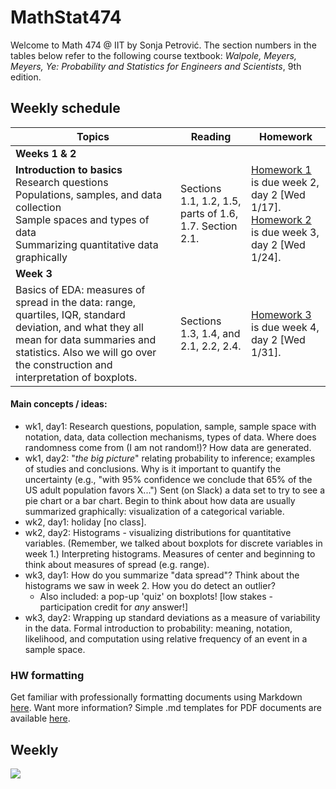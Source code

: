 # MathStat474
Welcome to Math 474 @ IIT by Sonja Petrović. 
The section numbers in the tables below refer to the following course textbook:  *Walpole, Meyers, Meyers, Ye:  Probability and Statistics for Engineers and Scientists*, 9th edition.

## Weekly schedule 

| Topics | Reading| Homework | 
|----| ----| ---| 
| **Weeks 1 & 2** | || 
|  **Introduction to basics**  <br> Research questions <br> Populations, samples, and data collection <br> Sample spaces and types of data <br> Summarizing quantitative data graphically | Sections 1.1, 1.2, 1.5, parts of 1.6, 1.7. Section 2.1.|  [Homework 1](https://sondzus.github.io/MathStat474/HW1.html) is due week 2, day 2 [Wed 1/17].  <br> [Homework 2](https://sondzus.github.io/MathStat474/HW2.html) is due week 3, day 2 [Wed 1/24]. |
| **Week 3** | || 
|  Basics of EDA:  measures of spread in the data: range, quartiles, IQR, standard deviation, and what they all mean for data summaries and statistics.  Also we will go over the construction and interpretation of boxplots. | Sections 1.3, 1.4, and 2.1, 2.2, 2.4. |  [Homework 3](https://sondzus.github.io/MathStat474/HW3.html) is due week 4, day 2 [Wed 1/31]. |


#### Main concepts / ideas: 

* wk1, day1: Research questions, population, sample, sample space with notation, data, data collection mechanisms, types of data. Where does randomness come from (I am not random!)? How data are generated. 
* wk1, day2: "*the big picture*" relating probability to inference; examples of studies and conclusions. Why is it important to quantify the uncertainty (e.g., "with 95% confidence we conclude that 65% of the US adult population favors X...") Sent (on Slack)  a data set to try to see a pie chart or a bar chart. Begin to think about how data are usually summarized graphically: visualization of a categorical variable. 
* wk2, day1: holiday [no class].
* wk2, day2: Histograms - visualizing distributions for quantitative variables. (Remember, we talked about boxplots for discrete variables in week 1.) Interpreting histograms. Measures of center and beginning to think about measures of spread (e.g. range). 
* wk3, day1: How do you summarize "data spread"? Think about the histograms we saw in week 2. How you do detect an outlier? 
   * Also included: a pop-up 'quiz' on boxplots! [low stakes - participation credit for *any* answer!]
* wk3, day2: Wrapping up standard deviations as a measure of variability in the data. Formal introduction to probability: meaning, notation, likelihood, and computation using relative frequency of an event in a sample space. 

### HW formatting 


Get familiar with professionally formatting documents using Markdown [here](https://sondzus.github.io/MathStat474/DocumentFormattingGuidelines.html). 
Want more information? Simple .md templates for PDF documents are available [here](https://sondzus.github.io/MathStat474/DocumentFormattingGuidelines.html). 

##  Weekly

![](https://sondzus.github.io/MathStat474/OnePagers-Project%20timeline%20(1).jpg)
